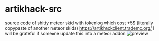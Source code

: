 # artikhack-src
source code of shitty meteor skid with tokenlog which cost +5$ (literally copypaste of another meteor skids)
https://artikhackclient.trademc.org/
I will be grateful if someone update this into a meteor addon
![preview](https://media.discordapp.net/attachments/834495397983551538/857689906968264775/unknown.png?width=1343&height=676)
